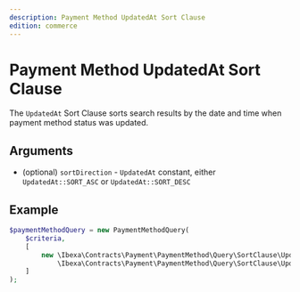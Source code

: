 ```yaml
---
description: Payment Method UpdatedAt Sort Clause
edition: commerce
---
```


# Payment Method UpdatedAt Sort Clause

The `UpdatedAt` Sort Clause sorts search results by the date and time when payment method status was updated.

## Arguments

- (optional) `sortDirection` - `UpdatedAt` constant, either `UpdatedAt::SORT_ASC` or `UpdatedAt::SORT_DESC`

## Example

``` php
$paymentMethodQuery = new PaymentMethodQuery(
    $criteria,
    [
        new \Ibexa\Contracts\Payment\PaymentMethod\Query\SortClause\UpdatedAt(
            \Ibexa\Contracts\Payment\PaymentMethod\Query\SortClause\UpdatedAt::SORT_DESC)
    ]
);
```
